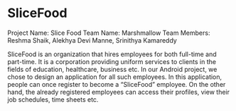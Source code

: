 # SliceFood

Project Name: Slice Food 
Team Name: Marshmallow 
Team Members: Reshma Shaik, Alekhya Devi Manne, Srinithya Kamareddy

SliceFood is an organization that hires employees for both full-time and part-time. It is a corporation providing uniform services to clients in the fields of education, healthcare, business etc. In our Android project, we chose to design an application for all such employees. In this application, people can once register to become a “SliceFood” employee. On the other hand, the already registered employees can access their profiles, view their job schedules, time sheets etc.
